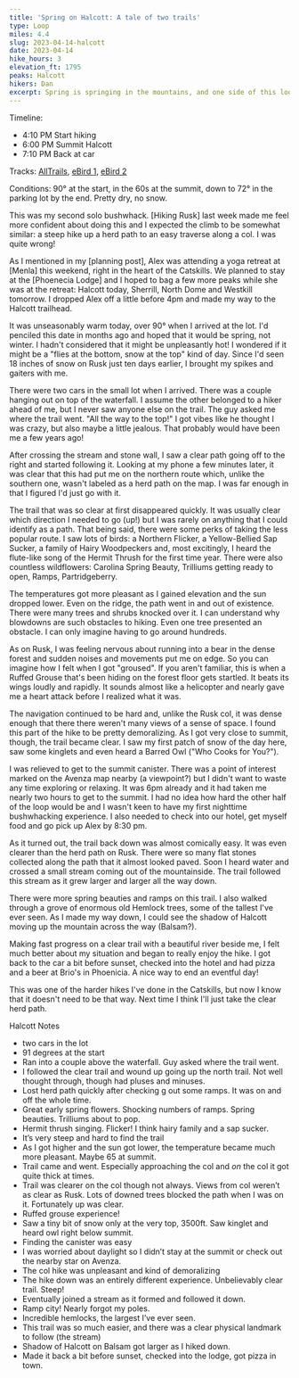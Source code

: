 ```yaml
---
title: 'Spring on Halcott: A tale of two trails'
type: Loop
miles: 4.4
slug: 2023-04-14-halcott
date: 2023-04-14
hike_hours: 3
elevation_ft: 1795
peaks: Halcott
hikers: Dan
excerpt: Spring is springing in the mountains, and one side of this loop is considerably harder than the other.
---
```


Timeline:

- 4:10 PM Start hiking
- 6:00 PM Summit Halcott
- 7:10 PM Back at car

Tracks: [AllTrails], [eBird 1], [eBird 2]

Conditions: 90° at the start, in the 60s at the summit, down to 72° in the parking lot by the end. Pretty dry, no snow.

This was my second solo bushwhack. [Hiking Rusk] last week made me feel more confident about doing this and I expected the climb to be somewhat similar: a steep hike up a herd path to an easy traverse along a col. I was quite wrong!

As I mentioned in my [planning post], Alex was attending a yoga retreat at [Menla] this weekend, right in the heart of the Catskills. We planned to stay at the [Phoenecia Lodge] and I hoped to bag a few more peaks while she was at the retreat: Halcott today, Sherrill, North Dome and Westkill tomorrow. I dropped Alex off a little before 4pm and made my way to the Halcott trailhead.

It was unseasonably warm today, over 90° when I arrived at the lot. I'd penciled this date in months ago and hoped that it would be spring, not winter. I hadn't considered that it might be unpleasantly hot! I wondered if it might be a "flies at the bottom, snow at the top" kind of day. Since I'd seen 18 inches of snow on Rusk just ten days earlier, I brought my spikes and gaiters with me.

There were two cars in the small lot when I arrived. There was a couple hanging out on top of the waterfall. I assume the other belonged to a hiker ahead of me, but I never saw anyone else on the trail. The guy asked me where the trail went. "All the way to the top!" I got vibes like he thought I was crazy, but also maybe a little jealous. That probably would have been me a few years ago!

After crossing the stream and stone wall, I saw a clear path going off to the right and started following it. Looking at my phone a few minutes later, it was clear that this had put me on the northern route which, unlike the southern one, wasn't labeled as a herd path on the map. I was far enough in that I figured I'd just go with it.

The trail that was so clear at first disappeared quickly. It was usually clear which direction I needed to go (up!) but I was rarely on anything that I could identify as a path. That being said, there were some perks of taking the less popular route. I saw lots of birds: a Northern Flicker, a Yellow-Bellied Sap Sucker, a family of Hairy Woodpeckers and, most excitingly, I heard the flute-like song of the Hermit Thrush for the first time year. There were also countless wildflowers: Carolina Spring Beauty, Trilliums getting ready to open, Ramps, Partridgeberry.

The temperatures got more pleasant as I gained elevation and the sun dropped lower. Even on the ridge, the path went in and out of existence. There were many trees and shrubs knocked over it. I can understand why blowdowns are such obstacles to hiking. Even one tree presented an obstacle. I can only imagine having to go around hundreds.

As on Rusk, I was feeling nervous about running into a bear in the dense forest and sudden noises and movements put me on edge. So you can imagine how I felt when I got "groused". If you aren't familiar, this is when a Ruffed Grouse that's been hiding on the forest floor gets startled. It beats its wings loudly and rapidly. It sounds almost like a helicopter and nearly gave me a heart attack before I realized what it was.

The navigation continued to be hard and, unlike the Rusk col, it was dense enough that there there weren't many views of a sense of space. I found this part of the hike to be pretty demoralizing. As I got very close to summit, though, the trail became clear. I saw my first patch of snow of the day here, saw some kinglets and even heard a Barred Owl ("Who Cooks for You?").

I was relieved to get to the summit canister. There was a point of interest marked on the Avenza map nearby (a viewpoint?) but I didn't want to waste any time exploring or relaxing. It was 6pm already and it had taken me nearly two hours to get to the summit. I had no idea how hard the other half of the loop would be and I wasn't keen to have my first nighttime bushwhacking experience. I also needed to check into our hotel, get myself food and go pick up Alex by 8:30 pm.

As it turned out, the trail back down was almost comically easy. It was even clearer than the herd path on Rusk. There were so many flat stones collected along the path that it almost looked paved. Soon I heard water and crossed a small stream coming out of the mountainside. The trail followed this stream as it grew larger and larger all the way down.

There were more spring beauties and ramps on this trail. I also walked through a grove of enormous old Hemlock trees, some of the tallest I've ever seen. As I made my way down, I could see the shadow of Halcott moving up the mountain across the way (Balsam?).

Making fast progress on a clear trail with a beautiful river beside me, I felt much better about my situation and began to really enjoy the hike. I got back to the car a bit before sunset, checked into the hotel and had pizza and a beer at Brio's in Phoenicia. A nice way to end an eventful day!

This was one of the harder hikes I've done in the Catskills, but now I know that it doesn't need to be that way. Next time I think I'll just take the clear herd path.

Halcott Notes

- two cars in the lot
- 91 degrees at the start
- Ran into a couple above the waterfall. Guy asked where the trail went.
- I followed the clear trail and wound up going up the north trail. Not well thought through, though had pluses and minuses.
- Lost herd path quickly after checking g out some ramps. It was on and off the whole time.
- Great early spring flowers. Shocking numbers of ramps. Spring beauties. Trilliums about to pop.
- Hermit thrush singing. Flicker! I think hairy family and a sap sucker.
- It’s very steep and hard to find the trail
- As I got higher and the sun got lower, the temperature became much more pleasant. Maybe 65 at summit.
- Trail came and went. Especially approaching the col and _on_ the col it got quite thick at times.
- Trail was clearer on the col though not always. Views from col weren’t as clear as Rusk. Lots of downed trees blocked the path when I was on it. Fortunately up was clear.
- Ruffed grouse experience!
- Saw a tiny bit of snow only at the very top, 3500ft. Saw kinglet and heard owl right below summit.
- Finding the canister was easy
- I was worried about daylight so I didn’t stay at the summit or check out the nearby star on Avenza.
- The col hike was unpleasant and kind of demoralizing
- The hike down was an entirely different experience. Unbelievably clear trail. Steep!
- Eventually joined a stream as it formed and followed it down.
- Ramp city! Nearly forgot my poles.
- Incredible hemlocks, the largest I’ve ever seen.
- This trail was so much easier, and there was a clear physical landmark to follow (the stream)
- Shadow of Halcott on Balsam got larger as I hiked down.
- Made it back a bit before sunset, checked into the lodge, got pizza in town.

[alltrails]: https://www.alltrails.com/explore/recording/evening-hike-at-halcott-mountain-123650d
[ebird 1]: https://ebird.org/checklist/S134087973
[ebird 2]: https://ebird.org/checklist/S134088061
